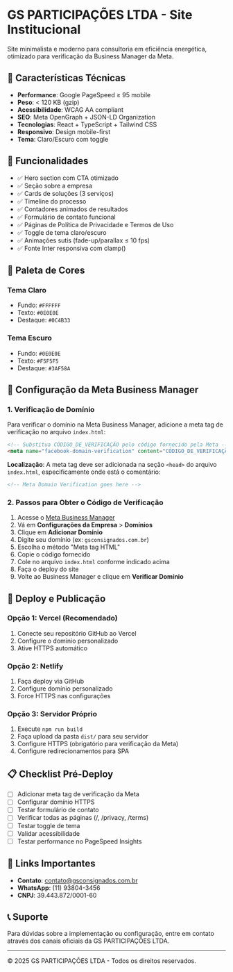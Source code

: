 
# GS PARTICIPAÇÕES LTDA - Site Institucional

Site minimalista e moderno para consultoria em eficiência energética, otimizado para verificação da Business Manager da Meta.

## 🚀 Características Técnicas

- **Performance**: Google PageSpeed ≥ 95 mobile
- **Peso**: < 120 KB (gzip)
- **Acessibilidade**: WCAG AA compliant
- **SEO**: Meta OpenGraph + JSON-LD Organization
- **Tecnologias**: React + TypeScript + Tailwind CSS
- **Responsivo**: Design mobile-first
- **Tema**: Claro/Escuro com toggle

## 📱 Funcionalidades

- ✅ Hero section com CTA otimizado
- ✅ Seção sobre a empresa
- ✅ Cards de soluções (3 serviços)
- ✅ Timeline do processo
- ✅ Contadores animados de resultados
- ✅ Formulário de contato funcional
- ✅ Páginas de Política de Privacidade e Termos de Uso
- ✅ Toggle de tema claro/escuro
- ✅ Animações sutis (fade-up/parallax ≤ 10 fps)
- ✅ Fonte Inter responsiva com clamp()

## 🎨 Paleta de Cores

### Tema Claro
- Fundo: `#FFFFFF`
- Texto: `#0E0E0E`
- Destaque: `#0C4B33`

### Tema Escuro
- Fundo: `#0E0E0E`
- Texto: `#F5F5F5`
- Destaque: `#3AF58A`

## 🔧 Configuração da Meta Business Manager

### 1. Verificação de Domínio

Para verificar o domínio na Meta Business Manager, adicione a meta tag de verificação no arquivo `index.html`:

```html
<!-- Substitua CÓDIGO_DE_VERIFICAÇÃO pelo código fornecido pela Meta -->
<meta name="facebook-domain-verification" content="CÓDIGO_DE_VERIFICAÇÃO" />
```

**Localização**: A meta tag deve ser adicionada na seção `<head>` do arquivo `index.html`, especificamente onde está o comentário:
```html
<!-- Meta Domain Verification goes here -->
```

### 2. Passos para Obter o Código de Verificação

1. Acesse o [Meta Business Manager](https://business.facebook.com/)
2. Vá em **Configurações da Empresa** > **Domínios**
3. Clique em **Adicionar Domínio**
4. Digite seu domínio (ex: `gsconsignados.com.br`)
5. Escolha o método "Meta tag HTML"
6. Copie o código fornecido
7. Cole no arquivo `index.html` conforme indicado acima
8. Faça o deploy do site
9. Volte ao Business Manager e clique em **Verificar Domínio**

## 🚀 Deploy e Publicação

### Opção 1: Vercel (Recomendado)
1. Conecte seu repositório GitHub ao Vercel
2. Configure o domínio personalizado
3. Ative HTTPS automático

### Opção 2: Netlify
1. Faça deploy via GitHub
2. Configure domínio personalizado
3. Force HTTPS nas configurações

### Opção 3: Servidor Próprio
1. Execute `npm run build`
2. Faça upload da pasta `dist/` para seu servidor
3. Configure HTTPS (obrigatório para verificação da Meta)
4. Configure redirecionamentos para SPA

## 📋 Checklist Pré-Deploy

- [ ] Adicionar meta tag de verificação da Meta
- [ ] Configurar domínio HTTPS
- [ ] Testar formulário de contato
- [ ] Verificar todas as páginas (/, /privacy, /terms)
- [ ] Testar toggle de tema
- [ ] Validar acessibilidade
- [ ] Testar performance no PageSpeed Insights

## 🔗 Links Importantes

- **Contato**: contato@gsconsignados.com.br
- **WhatsApp**: (11) 93804-3456
- **CNPJ**: 39.443.872/0001-60

## 📞 Suporte

Para dúvidas sobre a implementação ou configuração, entre em contato através dos canais oficiais da GS PARTICIPAÇÕES LTDA.

---

© 2025 GS PARTICIPAÇÕES LTDA - Todos os direitos reservados.
